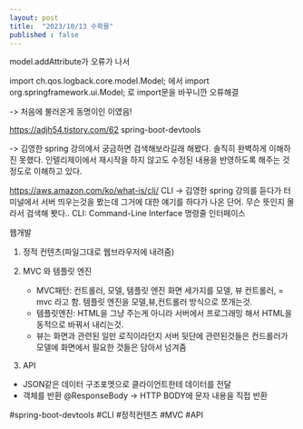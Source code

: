 ```yaml
---
layout: post
title:  "2023/10/13 수확물"
published : false
---
```


model.addAttribute가 오류가 나서

import ch.qos.logback.core.model.Model; 에서
import org.springframework.ui.Model; 로  import문을 바꾸니깐 오류해결

-> 처음에 불러온게 동명이인 이였음!



https://adjh54.tistory.com/62
spring-boot-devtools

-> 김영한 spring 강의에서 궁금하면 검색해보라길래 해봤다. 
   솔직히 완벽하게 이해하진 못했다. 인텔리제이에서 재시작을 하지 않고도 수정된 내용을 반영하도록 해주는 것 정도로 이해하고 있다. 


https://aws.amazon.com/ko/what-is/cli/
CLI
-> 김영한 spring 강의를 듣다가 터미널에서 서버 띄우는것을 봤는데 그거에 대한 얘기를 하다가 나온 단어. 무슨 뜻인지 몰라서 검색해 봣다..
   CLI: Command-Line Interface 명령줄 인터페이스

웹개발
1. 정적 컨텐츠(파일그대로 웹브라우저에 내려줌)
2. MVC 와 템플릿 엔진 
	- MVC패턴: 컨트롤러, 모델, 템플릿 엔진 화면  세가지를 모델, 뷰 컨트롤러, = mvc 라고 함. 템플릿 엔진을 모델,뷰,컨트롤러 방식으로 쪼개는것.
 	- 템플릿엔진: HTML을 그냥 주는게 아니라 서버에서 프로그래밍 해서 HTML을 동적으로 바꿔서 내리는것.
	- 뷰는 화면과 관련된 일만 로직이라던지 서버 뒷단에 관련된것들은 컨드롤러가 모델에 화면에서 필요한 것들은 담아서 넘겨줌
	
3. API
- JSON같은 데이터 구조포멧으로 클라이언트한테 데이터를 전달
- 객체를 반환
@ResponseBody -> HTTP BODY에 문자 내용을 직접 반환 



#spring-boot-devtools
#CLI
#정적컨텐츠
#MVC 
#API
